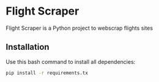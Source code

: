 # Flight Scraper

Flight Scraper is a Python project to webscrap flights sites

## Installation

Use this bash command to install all dependencies:

```bash
pip install -r requirements.tx
```
